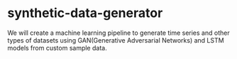 # synthetic-data-generator
We will create a machine learning pipeline to generate time series and other types of datasets using GAN(Generative Adversarial Networks) and LSTM models from custom sample data.
